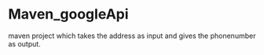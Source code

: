 # Maven_googleApi
maven project which takes the address as input and gives the phonenumber as output.


